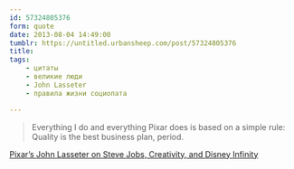```yaml
---
id: 57324805376
form: quote
date: 2013-08-04 14:49:00
tumblr: https://untitled.urbansheep.com/post/57324805376
title: 
tags:
    - цитаты
    - великие люди
    - John Lasseter
    - правила жизни социопата

---
```


<blockquote>
Everything I do and everything Pixar does is based on a simple rule: Quality is the best business plan, period.
</blockquote>

<a href="http://www.fastcompany.com/3014992/pixars-john-lasseter-on-steve-jobs-creativity-and-disney-infinity">Pixar&rsquo;s John Lasseter on Steve Jobs, Creativity, and Disney Infinity</a>

